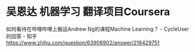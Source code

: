 # 吴恩达 机器学习 翻译项目Coursera



如何看待在哔哩哔哩上搬运Andrew Ng的课程Machine Learning？ - CycleUser的回答 - 知乎
https://www.zhihu.com/question/63908902/answer/216429751





